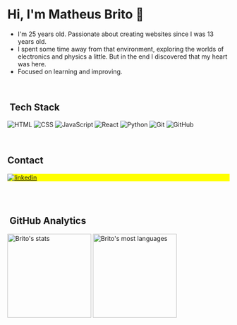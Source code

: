 <!--
<img align="right" height="530em" src="https://raw.githubusercontent.com/gist/maykbrito/618ef18e3bbb7cdfd200f3a4fc1aabc6/raw/201d47c76006c99fe0dc55ea92e76bdca5537f08/githubcard.svg"/>
-->
<h1 align="left">Hi, I'm Matheus Brito 👋</h1>

- I'm 25 years old. Passionate about creating websites since I was 13 years old. 
- I spent some time away from that environment, exploring the worlds of electronics and physics a little. But in the end I discovered that my heart was here. 
- Focused on learning and improving.


<!--

- 🔥 Front-End Developer focused on learning and improving.

- 💬 Ask me about **HTML, CSS, JavaScript, React**

-->


<br>

## &nbsp;Tech Stack

![HTML](https://img.shields.io/badge/-HTML-05122A?style=for-the-badge&logo=HTML5)
![CSS](https://img.shields.io/badge/-CSS-05122A?style=for-the-badge&logo=CSS3&logoColor=1572B6)
![JavaScript](https://img.shields.io/badge/-JavaScript-05122A?style=for-the-badge&logo=javascript)
![React](https://img.shields.io/badge/-React-05122A?style=for-the-badge&logo=react)
![Python](https://img.shields.io/badge/-Python-05122A?style=for-the-badge&logo=python)
![Git](https://img.shields.io/badge/-Git-05122A?style=for-the-badge&logo=git)
![GitHub](https://img.shields.io/badge/-GitHub-05122A?style=for-the-badge&logo=github)

<br>


## Contact

<p align="left" style="background:yellow">
<!--
<a href="https://codepen.io/maykbrito" target="_blank">
  <img align="center" src="https://img.shields.io/badge/-maykbrito-05122A?style=flat&logo=codepen" alt="codepen"/>
</a>
<a href="https://instagram.com/maykbrito" target="_blank">
 <img align="center" src="https://img.shields.io/badge/-maykbrito-05122A?style=flat&logo=instagram" alt="instagram"/>
</a>
-->
<a href="https://linkedin.com/in/britodev" target="_blank">
  <img align="center" src="https://img.shields.io/badge/-MatheusBrito-05122A?style=for-the-badge&logo=linkedin" alt="linkedin"/>
</a>
</p>

<br><br>

## &nbsp;GitHub Analytics

<p align="left">
<img height="190em" src="https://github-readme-stats.vercel.app/api?username=brit0dev&show_icons=true&theme=github_dark" alt="Brito's stats"/>
<img height="190em" src="https://github-readme-stats.vercel.app/api/top-langs/?username=brit0dev&layout=compact&theme=github_dark" alt="Brito's most languages"/>
</p>

<!--
![HTML](https://img.shields.io/badge/-HTML-05122A?style=flat-square&logo=HTML5)&nbsp;
![CSS](https://img.shields.io/badge/-CSS-05122A?style=flat-square&logo=CSS3&logoColor=1572B6)&nbsp;
![JavaScript](https://img.shields.io/badge/-JavaScript-05122A?style=flat-square&logo=javascript)&nbsp;
![React](https://img.shields.io/badge/-React-05122A?style=flat-square&logo=react)&nbsp;
![Python](https://img.shields.io/badge/-Python-05122A?style=flat-square&logo=python)&nbsp;
![Git](https://img.shields.io/badge/-Git-05122A?style=flat-square&logo=git)&nbsp;
![GitHub](https://img.shields.io/badge/-GitHub-05122A?style=flat-square&logo=github)&nbsp;

-->



<!--
<img width="490em" src="https://github-readme-twitter-gazf.vercel.app/api?id=maykbrito&layout=wide&show_reply=off&show_retweet=off" />


<img src="https://raw.githubusercontent.com/kaueMarques/kaueMarques/master/hi.gif" height="30px">
<p align="left"> <img src="https://komarev.com/ghpvc/?username=maykbrito&color=yellow" alt="Profile views" /> </p>

- 🔭 I’m currently working on ...
- 🌱 I’m currently learning ...
- 👯 I’m looking to collaborate on ...
- 🤔 I’m looking for help with ...
- 💬 Ask me about ...
- 📫 How to reach me: ...
- 😄 Pronouns: ...
- ⚡ Fun fact: ...
-->
